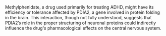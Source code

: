 Methylphenidate, a drug used primarily for treating ADHD, might have its efficiency or tolerance affected by PDIA2, a gene involved in protein folding in the brain. This interaction, though not fully understood, suggests that PDIA2’s role in the proper structuring of neuronal proteins could indirectly influence the drug's pharmacological effects on the central nervous system.